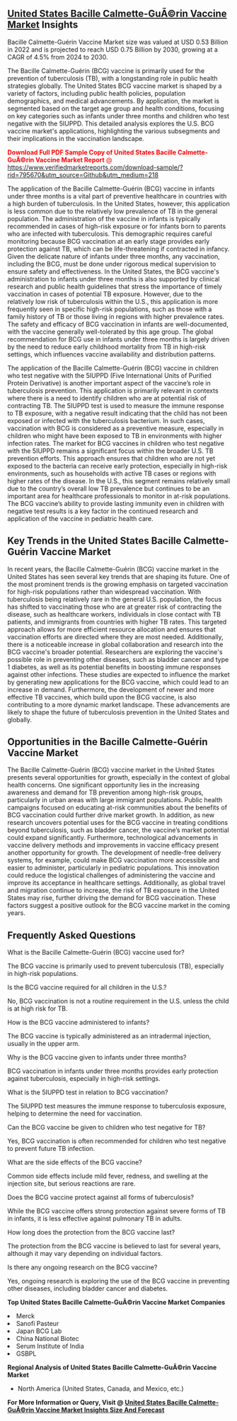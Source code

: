 <h2><a href="https://www.verifiedmarketreports.com/download-sample/?rid=795670&amp;utm_source=Github&amp;utm_medium=218" target="_blank">United States Bacille Calmette-GuÃ©rin Vaccine Market</a> Insights</h2><p>Bacille Calmette-Guérin Vaccine Market size was valued at USD 0.53 Billion in 2022 and is projected to reach USD 0.75 Billion by 2030, growing at a CAGR of 4.5% from 2024 to 2030.</p><p><div> <p>The Bacille Calmette-Guérin (BCG) vaccine is primarily used for the prevention of tuberculosis (TB), with a longstanding role in public health strategies globally. The United States BCG vaccine market is shaped by a variety of factors, including public health policies, population demographics, and medical advancements. By application, the market is segmented based on the target age group and health conditions, focusing on key categories such as infants under three months and children who test negative with the 5IUPPD. This detailed analysis explores the U.S. BCG vaccine market's applications, highlighting the various subsegments and their implications in the vaccination landscape. <p><span class=""><span style="color: #ff0000;"><strong>Download Full PDF Sample Copy of United States Bacille Calmette-GuÃ©rin Vaccine Market Report</strong> @ </span><a href="https://www.verifiedmarketreports.com/download-sample/?rid=795670&amp;utm_source=Github&amp;utm_medium=218" target="_blank">https://www.verifiedmarketreports.com/download-sample/?rid=795670&amp;utm_source=Github&amp;utm_medium=218</a></span></p> The application of the Bacille Calmette-Guérin (BCG) vaccine in infants under three months is a vital part of preventive healthcare in countries with a high burden of tuberculosis. In the United States, however, this application is less common due to the relatively low prevalence of TB in the general population. The administration of the vaccine in infants is typically recommended in cases of high-risk exposure or for infants born to parents who are infected with tuberculosis. This demographic requires careful monitoring because BCG vaccination at an early stage provides early protection against TB, which can be life-threatening if contracted in infancy. Given the delicate nature of infants under three months, any vaccination, including the BCG, must be done under rigorous medical supervision to ensure safety and effectiveness. In the United States, the BCG vaccine's administration to infants under three months is also supported by clinical research and public health guidelines that stress the importance of timely vaccination in cases of potential TB exposure. However, due to the relatively low risk of tuberculosis within the U.S., this application is more frequently seen in specific high-risk populations, such as those with a family history of TB or those living in regions with higher prevalence rates. The safety and efficacy of BCG vaccination in infants are well-documented, with the vaccine generally well-tolerated by this age group. The global recommendation for BCG use in infants under three months is largely driven by the need to reduce early childhood mortality from TB in high-risk settings, which influences vaccine availability and distribution patterns. <p>The application of the Bacille Calmette-Guérin (BCG) vaccine in children who test negative with the 5IUPPD (Five International Units of Purified Protein Derivative) is another important aspect of the vaccine’s role in tuberculosis prevention. This application is primarily relevant in contexts where there is a need to identify children who are at potential risk of contracting TB. The 5IUPPD test is used to measure the immune response to TB exposure, with a negative result indicating that the child has not been exposed or infected with the tuberculosis bacterium. In such cases, vaccination with BCG is considered as a preventive measure, especially in children who might have been exposed to TB in environments with higher infection rates. The market for BCG vaccines in children who test negative with the 5IUPPD remains a significant focus within the broader U.S. TB prevention efforts. This approach ensures that children who are not yet exposed to the bacteria can receive early protection, especially in high-risk environments, such as households with active TB cases or regions with higher rates of the disease. In the U.S., this segment remains relatively small due to the country’s overall low TB prevalence but continues to be an important area for healthcare professionals to monitor in at-risk populations. The BCG vaccine’s ability to provide lasting immunity even in children with negative test results is a key factor in the continued research and application of the vaccine in pediatric health care. <h2>Key Trends in the United States Bacille Calmette-Guérin Vaccine Market</h2> <p>In recent years, the Bacille Calmette-Guérin (BCG) vaccine market in the United States has seen several key trends that are shaping its future. One of the most prominent trends is the growing emphasis on targeted vaccination for high-risk populations rather than widespread vaccination. With tuberculosis being relatively rare in the general U.S. population, the focus has shifted to vaccinating those who are at greater risk of contracting the disease, such as healthcare workers, individuals in close contact with TB patients, and immigrants from countries with higher TB rates. This targeted approach allows for more efficient resource allocation and ensures that vaccination efforts are directed where they are most needed. Additionally, there is a noticeable increase in global collaboration and research into the BCG vaccine's broader potential. Researchers are exploring the vaccine's possible role in preventing other diseases, such as bladder cancer and type 1 diabetes, as well as its potential benefits in boosting immune responses against other infections. These studies are expected to influence the market by generating new applications for the BCG vaccine, which could lead to an increase in demand. Furthermore, the development of newer and more effective TB vaccines, which build upon the BCG vaccine, is also contributing to a more dynamic market landscape. These advancements are likely to shape the future of tuberculosis prevention in the United States and globally. <h2>Opportunities in the Bacille Calmette-Guérin Vaccine Market</h2> <p>The Bacille Calmette-Guérin (BCG) vaccine market in the United States presents several opportunities for growth, especially in the context of global health concerns. One significant opportunity lies in the increasing awareness and demand for TB prevention among high-risk groups, particularly in urban areas with large immigrant populations. Public health campaigns focused on educating at-risk communities about the benefits of BCG vaccination could further drive market growth. In addition, as new research uncovers potential uses for the BCG vaccine in treating conditions beyond tuberculosis, such as bladder cancer, the vaccine’s market potential could expand significantly. Furthermore, technological advancements in vaccine delivery methods and improvements in vaccine efficacy present another opportunity for growth. The development of needle-free delivery systems, for example, could make BCG vaccination more accessible and easier to administer, particularly in pediatric populations. This innovation could reduce the logistical challenges of administering the vaccine and improve its acceptance in healthcare settings. Additionally, as global travel and migration continue to increase, the risk of TB exposure in the United States may rise, further driving the demand for BCG vaccination. These factors suggest a positive outlook for the BCG vaccine market in the coming years. <h2>Frequently Asked Questions</h2> <p>What is the Bacille Calmette-Guérin (BCG) vaccine used for?</p> <p>The BCG vaccine is primarily used to prevent tuberculosis (TB), especially in high-risk populations.</p> <p>Is the BCG vaccine required for all children in the U.S.?</p> <p>No, BCG vaccination is not a routine requirement in the U.S. unless the child is at high risk for TB.</p> <p>How is the BCG vaccine administered to infants?</p> <p>The BCG vaccine is typically administered as an intradermal injection, usually in the upper arm.</p> <p>Why is the BCG vaccine given to infants under three months?</p> <p>BCG vaccination in infants under three months provides early protection against tuberculosis, especially in high-risk settings.</p> <p>What is the 5IUPPD test in relation to BCG vaccination?</p> <p>The 5IUPPD test measures the immune response to tuberculosis exposure, helping to determine the need for vaccination.</p> <p>Can the BCG vaccine be given to children who test negative for TB?</p> <p>Yes, BCG vaccination is often recommended for children who test negative to prevent future TB infection.</p> <p>What are the side effects of the BCG vaccine?</p> <p>Common side effects include mild fever, redness, and swelling at the injection site, but serious reactions are rare.</p> <p>Does the BCG vaccine protect against all forms of tuberculosis?</p> <p>While the BCG vaccine offers strong protection against severe forms of TB in infants, it is less effective against pulmonary TB in adults.</p> <p>How long does the protection from the BCG vaccine last?</p> <p>The protection from the BCG vaccine is believed to last for several years, although it may vary depending on individual factors.</p> <p>Is there any ongoing research on the BCG vaccine?</p> <p>Yes, ongoing research is exploring the use of the BCG vaccine in preventing other diseases, including bladder cancer and diabetes.</p> </div></p><p><strong>Top United States Bacille Calmette-GuÃ©rin Vaccine Market Companies</strong></p><div data-test-id=""><p><li>Merck</li><li> Sanofi Pasteur</li><li> Japan BCG Lab</li><li> China National Biotec</li><li> Serum Institute of India</li><li> GSBPL</li></p><div><strong>Regional Analysis of&nbsp;United States Bacille Calmette-GuÃ©rin Vaccine Market</strong></div><ul><li dir="ltr"><p dir="ltr">North America&nbsp;(United States, Canada, and Mexico, etc.)</p></li></ul><p><strong>For More Information or Query, Visit @&nbsp;</strong><strong><a href="https://www.verifiedmarketreports.com/product/bacille-calmette-gu-rin-vaccine-market/?utm_source=Github&amp;utm_medium=218" target="_blank">United States Bacille Calmette-GuÃ©rin Vaccine Market Insights Size And Forecast</a></strong></p></div>
